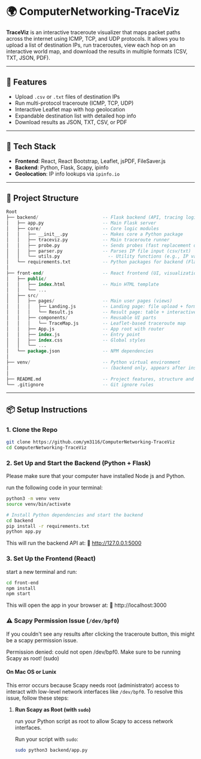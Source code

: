 # 🌍 ComputerNetworking-TraceViz

**TraceViz** is an interactive traceroute visualizer that maps packet paths across the internet using ICMP, TCP, and UDP protocols. It allows you to upload a list of destination IPs, run traceroutes, view each hop on an interactive world map, and download the results in multiple formats (CSV, TXT, JSON, PDF).

---

## 🚀 Features

- Upload `.csv` or `.txt` files of destination IPs
- Run multi-protocol traceroute (ICMP, TCP, UDP)
- Interactive Leaflet map with hop geolocation
- Expandable destination list with detailed hop info
- Download results as JSON, TXT, CSV, or PDF

---

## 🧩 Tech Stack

- **Frontend**: React, React Bootstrap, Leaflet, jsPDF, FileSaver.js
- **Backend**: Python, Flask, Scapy, ipinfo
- **Geolocation**: IP info lookups via `ipinfo.io`

---

## 📁 Project Structure


```sql
Root
├── backend/                        -- Flask backend (API, tracing logic)
│   ├── app.py                      -- Main Flask server
│   ├── core/                       -- Core logic modules
│   │   ├── __init__.py             -- Makes core a Python package
│   │   ├── traceviz.py             -- Main traceroute runner
│   │   ├── probe.py                -- Sends probes (fast replacement of original)
│   │   ├── parser.py               -- Parses IP file input (csv/txt)
│   │   └── utils.py                  -- Utility functions (e.g., IP validation)
│   └── requirements.txt            -- Python packages for backend (Flask, scapy, etc.)
│
├── front-end/                      -- React frontend (UI, visualization)
│   ├── public/
│   │   ├── index.html              -- Main HTML template
│   │   └── ...
│   ├── src/
│   │   ├── pages/                  -- Main user pages (views)
│   │   │   ├── Landing.js          -- Landing page: file upload + form
│   │   │   └── Result.js           -- Result page: table + interactive map
│   │   ├── components/             -- Reusable UI parts
│   │   │   └── TraceMap.js         -- Leaflet-based traceroute map
│   │   ├── App.js                  -- App root with router
│   │   ├── index.js                -- Entry point
│   │   ├── index.css               -- Global styles
│   │   └── ...
│   └── package.json                -- NPM dependencies
│
├── venv/                           -- Python virtual environment 
│                                   -- (backend only, appears after installing requirements.txt)
│
├── README.md                       -- Project features, structure and how to run code
└── .gitignore                      -- Git ignore rules
```

---

## 📦 Setup Instructions

### 1. Clone the Repo

```bash
git clone https://github.com/ym3116/ComputerNetworking-TraceViz
cd ComputerNetworking-TraceViz
```

### 2. Set Up and Start the Backend (Python + Flask)

Please make sure that your computer have installed Node js and Python.

run the following code in your terminal:
```bash
python3 -m venv venv
source venv/bin/activate

# Install Python dependencies and start the backend
cd backend
pip install -r requirements.txt
python app.py
```
This will run the backend API at:
📍 http://127.0.0.1:5000

### 3. Set Up the Frontend (React)

start a new terminal and run:
```bash
cd front-end
npm install
npm start
```
This will open the app in your browser at:
📍 http://localhost:3000


### ⚠️ Scapy Permission Issue (`/dev/bpf0`)

If you couldn't see any results after clicking the traceroute button, this might be a scapy permission issue.

Permission denied: could not open /dev/bpf0. Make sure to be running Scapy as root! (sudo)

#### On Mac OS or Lunix

This error occurs because Scapy needs root (administrator) access to interact with low-level network interfaces like `/dev/bpf0`. To resolve this issue, follow these steps:

1. **Run Scapy as Root (with `sudo`)**

   run your Python script as root to allow Scapy to access network interfaces.

   Run your script with `sudo`:

   ```bash
   sudo python3 backend/app.py
   ```
   



